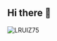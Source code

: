 ## Hi there 👋
![LRUIZ75](https://media.licdn.com/dms/image/v2/C4D16AQGFAddvtzwLEw/profile-displaybackgroundimage-shrink_350_1400/profile-displaybackgroundimage-shrink_350_1400/0/1589441419311?e=1732752000&v=beta&t=Tsa1b9UdhEPYpEnkcttyOjAK0X1aWyeVGRrRGmf5I0o)
<!--
**LRUIZ75/LRUIZ75** is a ✨ _special_ ✨ repository because its `README.md` (this file) appears on your GitHub profile.

Here are some ideas to get you started:

- 🔭 I’m currently working on ...
- 🌱 I’m currently learning ...
- 👯 I’m looking to collaborate on ...
- 🤔 I’m looking for help with ...
- 💬 Ask me about ...
- 📫 How to reach me: ...
- 😄 Pronouns: ...
- ⚡ Fun fact: ...
-->
